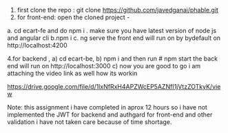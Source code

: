 1. first clone the repo : git clone  https://github.com/javedganai/phable.git
2. for front-end: open the cloned project -


a. cd ecart-fe and do npm i . make sure you have latest version of node js and angular cli
b.npm i 
c. ng serve
the front end will run on by bydefault on   http://localhost:4200




4.for backend ,
   a) cd ecart-be,
   b) npm i and then run # npm start  the back end will run on http://localhost:3000
   c) now you are good to go i am attaching the video link as well how its workin


   https://drive.google.com/file/d/1lxNfRxH4APZWcEP5AZNfI1jVtzZOTkyK/view



   Note: this assignment i have completed in aprox 12 hours so i have not implemented the JWT for backend and authgard for front-end and other validation i have not taken care because of time shortage.





